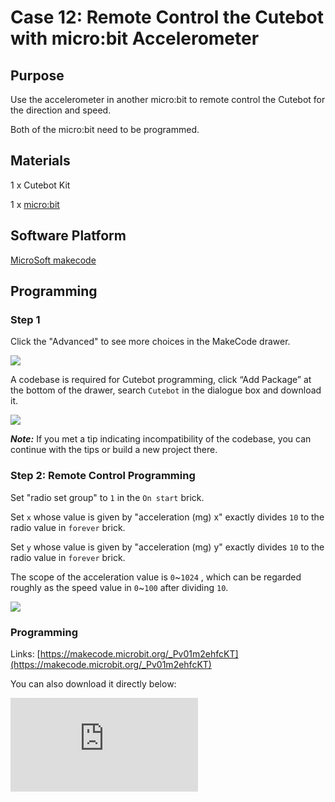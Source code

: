 ﻿# Case 12: Remote Control the Cutebot with micro:bit Accelerometer

## Purpose

Use the accelerometer in another micro:bit to remote control the Cutebot for the direction and speed.

Both of the micro:bit need to be programmed.

<!--![](https://wiki-media-ef.oss-cn-hongkong.aliyuncs.com/i18n/en/docusaurus-plugin-content-docs/current/microbit/microbit-smart-car/microbit-smart-cutebot/images/cutebot-case-12-01.png)-->

## Materials

1 x Cutebot Kit

1 x [micro:bit](https://www.elecfreaks.com/microbit_edu.html)

## Software Platform


[MicroSoft makecode](https://makecode.microbit.org/#)

## Programming


### Step 1

Click the "Advanced" to see more choices in the MakeCode drawer.

![](https://wiki-media-ef.oss-cn-hongkong.aliyuncs.com/i18n/en/docusaurus-plugin-content-docs/current/microbit/microbit-smart-car/microbit-smart-cutebot/images/cutebot-pk-1.png)

A codebase is required for Cutebot programming, click “Add Package” at the bottom of the drawer, search `Cutebot` in the dialogue box and download it.

![](https://wiki-media-ef.oss-cn-hongkong.aliyuncs.com/i18n/en/docusaurus-plugin-content-docs/current/microbit/microbit-smart-car/microbit-smart-cutebot/images/cutebot-pk-11.png)

***Note:*** If you met a tip indicating incompatibility of the codebase, you can continue with the tips or build a new project there.

### Step 2: Remote Control Programming

Set "radio set group" to `1` in the `On start` brick.

Set `x` whose value is given by "acceleration (mg) x" exactly divides `10` to the radio value in `forever` brick.

Set `y` whose value is given by "acceleration (mg) y" exactly divides `10` to the radio value in `forever` brick.

The scope of the acceleration value is `0`~`1024` , which can be regarded roughly as the speed value in `0`~`100` after dividing `10`.

![](https://wiki-media-ef.oss-cn-hongkong.aliyuncs.com/i18n/en/docusaurus-plugin-content-docs/current/microbit/microbit-smart-car/microbit-smart-cutebot/images/case_12_01.png)

### Programming

Links: [https://makecode.microbit.org/_Pv01m2ehfcKT](https://makecode.microbit.org/_Pv01m2ehfcKT)

You can also download it directly below:

<div
    style={{
        position: 'relative',
        paddingBottom: '60%',
        overflow: 'hidden',
    }}
>
    <iframe
        src="https://makecode.microbit.org/_Pv01m2ehfcKT"
        frameborder="0"
        sandbox="allow-popups allow-forms allow-scripts allow-same-origin"
        style={{
            position: 'absolute',
            width: '100%',
            height: '100%',
        }}
    />
</div>

### Step 3: Cutebot Programming

Set the "radio set group" to `1` in the `On start` brick. Items must be the same with the remote control for the correct match.

Drag two "if" bricks into the `on radio received` brick and judge if the radio revived value `name` is `x` or `y`

If the radio received value `name` is `x`, it is the data for `X` and then save the `value` in the variable `xValue`.

If the radio received value `name` is `y`, it is the data for `y` and then save the `value` in the variable `yValue`.

In `forever` brick, set the left wheel speed to `yValue`+`xValue` and right wheel speed to `yValue`-`xValue`.

![](https://wiki-media-ef.oss-cn-hongkong.aliyuncs.com/i18n/en/docusaurus-plugin-content-docs/current/microbit/microbit-smart-car/microbit-smart-cutebot/images/case_12_02.png)

### Programming

Links: [https://makecode.microbit.org/_VYxbiCVtE962](https://makecode.microbit.org/_VYxbiCVtE962)

You can also download it directly below:

<div
    style={{
        position: 'relative',
        paddingBottom: '60%',
        overflow: 'hidden',
    }}
>
    <iframe
        src="https://makecode.microbit.org/_VYxbiCVtE962"
        frameborder="0"
        sandbox="allow-popups allow-forms allow-scripts allow-same-origin"
        style={{
            position: 'absolute',
            width: '100%',
            height: '100%',
        }}
    />
</div>

## Result

The moving direction of the Cutebot is controlled by the tilt degree of the micro:bit.

The tilt angle of the controlling micro:bit controls the speed of the Cutebot

![](https://wiki-media-ef.oss-cn-hongkong.aliyuncs.com/i18n/en/docusaurus-plugin-content-docs/current/microbit/microbit-smart-car/microbit-smart-cutebot/images/cutebot-case-12.gif)

## Exploration
---

## FAQ
---

## Relevant Files
---
